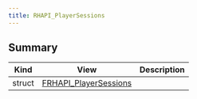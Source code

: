 ```yaml
---
title: RHAPI_PlayerSessions
---
```


## Summary
| Kind | View | Description |
|------|------|-------------|
|struct|[FRHAPI_PlayerSessions](/unreal-plugins/all/structfrhapi__playersessions/#structFRHAPI__PlayerSessions)||
